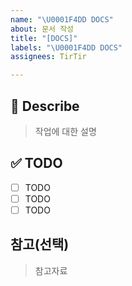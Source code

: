 ```yaml
---
name: "\U0001F4DD DOCS"
about: 문서 작성
title: "[DOCS]"
labels: "\U0001F4DD DOCS"
assignees: TirTir

---
```


## 📖 Describe
> 작업에 대한 설명

## ✅ TODO
- [ ] TODO
- [ ] TODO
- [ ] TODO

## 참고(선택)
> 참고자료
